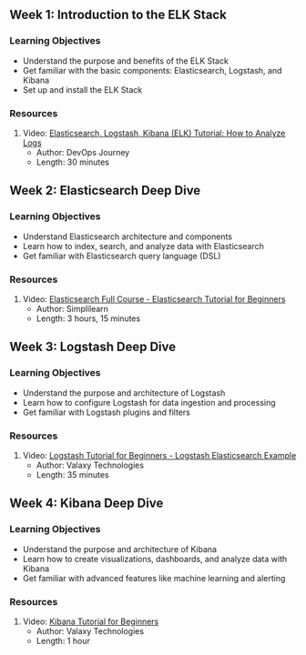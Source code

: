 ## Week 1: Introduction to the ELK Stack
<a name="week-1-introduction-to-the-elk-stack"></a>

### Learning Objectives
- Understand the purpose and benefits of the ELK Stack
- Get familiar with the basic components: Elasticsearch, Logstash, and Kibana
- Set up and install the ELK Stack

### Resources

1. Video: [Elasticsearch, Logstash, Kibana (ELK) Tutorial: How to Analyze Logs](https://www.youtube.com/watch?v=MRMgd6E9AXE)
   - Author: DevOps Journey
   - Length: 30 minutes

## Week 2: Elasticsearch Deep Dive
<a name="week-2-elasticsearch-deep-dive"></a>

### Learning Objectives
- Understand Elasticsearch architecture and components
- Learn how to index, search, and analyze data with Elasticsearch
- Get familiar with Elasticsearch query language (DSL)

### Resources

1. Video: [Elasticsearch Full Course - Elasticsearch Tutorial for Beginners](https://www.youtube.com/watch?v=3_B3Wr9B4Gg)
   - Author: Simplilearn
   - Length: 3 hours, 15 minutes

## Week 3: Logstash Deep Dive
<a name="week-3-logstash-deep-dive"></a>

### Learning Objectives
- Understand the purpose and architecture of Logstash
- Learn how to configure Logstash for data ingestion and processing
- Get familiar with Logstash plugins and filters

### Resources

1. Video: [Logstash Tutorial for Beginners - Logstash Elasticsearch Example](https://www.youtube.com/watch?v=hv5M9XCU_GU)
   - Author: Valaxy Technologies
   - Length: 35 minutes

## Week 4: Kibana Deep Dive
<a name="week-4-kibana-deep-dive"></a>

### Learning Objectives
- Understand the purpose and architecture of Kibana
- Learn how to create visualizations, dashboards, and analyze data with Kibana
- Get familiar with advanced features like machine learning and alerting

### Resources

1. Video: [Kibana Tutorial for Beginners](https://www.youtube.com/watch?v=2z0X9FkcCtE)
   - Author: Valaxy Technologies
   - Length: 1 hour
